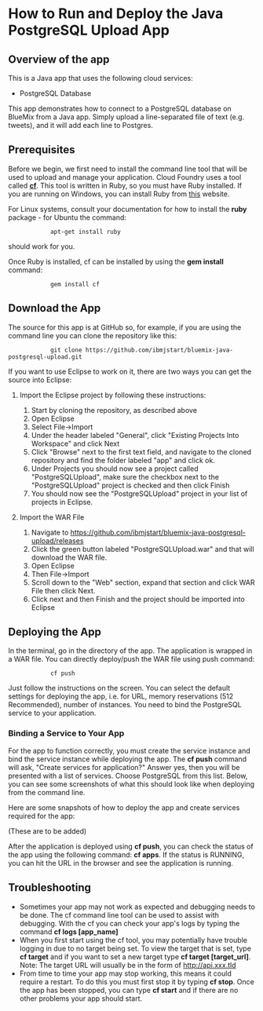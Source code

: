 # How to Run and Deploy the Java PostgreSQL Upload App #

## Overview of the app ##

This is a Java app that uses the following cloud services:

- PostgreSQL Database

This app demonstrates how to connect to a PostgreSQL database on BlueMix from a Java app. 
Simply upload a line-separated file of text (e.g. tweets), and it will add each line to Postgres.

## Prerequisites ##

Before we begin, we first need to install the command line tool that will be used to upload and manage your application. Cloud Foundry uses a tool called [**cf**](https://github.com/cloudfoundry/cf). This tool is written in Ruby, so you must have Ruby installed. If you are running on Windows, you can install Ruby from [this](http://rubyinstaller.org/downloads/) website. 

For Linux systems, consult your documentation for how to install the **ruby** package - for Ubuntu the command:

				apt-get install ruby

should work for you.

Once Ruby is installed, cf can be installed by using the **gem install** command:
        
				gem install cf
        
## Download the App ##

The source for this app is at GitHub so, for example, if you are using the command line you can clone the repository like this:

				git clone https://github.com/ibmjstart/bluemix-java-postgresql-upload.git
		
If you want to use Eclipse to work on it, there are two ways you can get the source into Eclipse:

1. Import the Eclipse project by following these instructions:
	1. Start by cloning the repository, as described above
	2. Open Eclipse
	3. Select File->Import
	4. Under the header labeled "General", click "Existing Projects Into Workspace" and click Next
	5. Click "Browse" next to the first text field, and navigate to the cloned repository and find the folder labeled "app" and click ok.
	6. Under Projects you should now see a project called "PostgreSQLUpload", make sure the checkbox next to the "PostgreSQLUpload" project is checked and then click Finish
	7. You should now see the "PostgreSQLUpload" project in your list of projects in Eclipse.

2. Import the WAR File
	1. Navigate to https://github.com/ibmjstart/bluemix-java-postgresql-upload/releases
	2. Click the green button labeled "PostgreSQLUpload.war" and that will download the WAR file.
	3. Open Eclipse
	4. Then File->Import
	5. Scroll down to the "Web" section, expand that section and click WAR File then click Next.
	6. Click next and then Finish and the project should be imported into Eclipse

## Deploying the App ##

In the terminal, go in the directory of the app. The application is wrapped in a WAR file. You can directly deploy/push the WAR file using push command:

				cf push

Just follow the instructions on the screen. You can select the default settings for deploying the app, i.e. for URL, memory reservations (512 Recommended), number of instances. You need to bind the PostgreSQL service to your application. 

### Binding a Service to Your App ###

For the app to function correctly, you must create the service instance and bind the service instance while deploying the app. The **cf push** command will ask, "Create services for application?" Answer yes, then you will be presented with a list of services. Choose PostgreSQL from this list. Below, you can see some screenshots of what this should look like when deploying from the command line.

Here are some snapshots of how to deploy the app and create services required for the app: 
    
(These are to be added)

After the application is deployed using **cf push**, you can check the status of the app using the following command: **cf apps**. If the status is RUNNING, you can hit the URL in the browser and see the application is running.


## Troubleshooting ##

-   Sometimes your app may not work as expected and debugging needs to be done. The cf command line tool can be used to assist with debugging. With the cf you can check your app's logs by typing the command **cf logs [app_name]** 
-   When you first start using the cf tool, you may potentially have trouble logging in due to no target being set. To view the target that is set, type **cf target** and if you want to set a new target type **cf target [target_url]**. Note: The target URL will usually be in the form of http://api.xxx.tld
-   From time to time your app may stop working, this means it could require a restart. To do this you must first stop it by typing **cf stop**. Once the app has been stopped, you can type **cf start** and if there are no other problems your app should start. 
